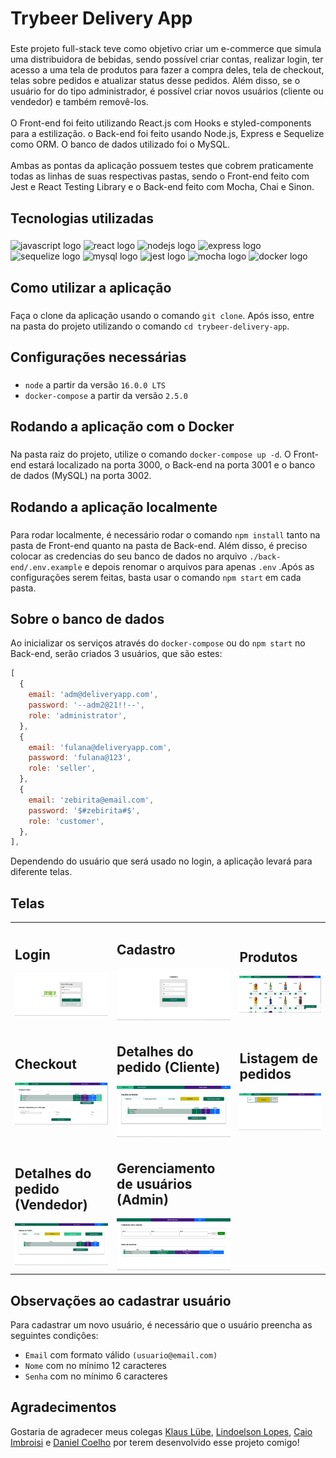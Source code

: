<h1 align="left">Trybeer Delivery App</h1>

###

<p align="left">Este projeto full-stack teve como objetivo criar um e-commerce que simula uma distribuidora de bebidas, sendo possível criar contas, realizar login, ter acesso a uma tela de produtos para fazer a compra deles, tela de checkout, telas sobre pedidos e atualizar status desse pedidos. Além disso, se o usuário for do tipo administrador, é possível criar novos usuários (cliente ou vendedor) e também removê-los.<br><br>O Front-end foi feito utilizando React.js com Hooks e styled-components para a estilização. o Back-end foi feito usando Node.js, Express e Sequelize como ORM. O banco de dados utilizado foi o MySQL.<br><br>Ambas as pontas da aplicação possuem testes que cobrem praticamente todas as linhas de suas respectivas pastas, sendo o Front-end feito com Jest e React Testing Library e o Back-end feito com Mocha, Chai e Sinon.</p>

###

<h2 align="left">Tecnologias utilizadas</h2>

###

<div align="left">
  <img src="https://cdn.jsdelivr.net/gh/devicons/devicon/icons/javascript/javascript-original.svg" height="50" width="62" alt="javascript logo"  />
  <img src="https://cdn.jsdelivr.net/gh/devicons/devicon/icons/react/react-original.svg" height="50" width="62" alt="react logo"  />
  <img src="https://cdn.jsdelivr.net/gh/devicons/devicon/icons/nodejs/nodejs-original.svg" height="50" width="62" alt="nodejs logo"  />
  <img src="https://cdn.jsdelivr.net/gh/devicons/devicon/icons/express/express-original.svg" height="50" width="62" alt="express logo"  />
  <img src="https://cdn.jsdelivr.net/gh/devicons/devicon/icons/sequelize/sequelize-original.svg" height="50" width="62" alt="sequelize logo"  />
  <img src="https://cdn.jsdelivr.net/gh/devicons/devicon/icons/mysql/mysql-original.svg" height="50" width="62" alt="mysql logo"  />
  <img src="https://cdn.jsdelivr.net/gh/devicons/devicon/icons/jest/jest-plain.svg" height="50" width="62" alt="jest logo"  />
  <img src="https://cdn.jsdelivr.net/gh/devicons/devicon/icons/mocha/mocha-plain.svg" height="50" width="62" alt="mocha logo"  />
  <img src="https://cdn.jsdelivr.net/gh/devicons/devicon/icons/docker/docker-original-wordmark.svg" height="50" width="62" alt="docker logo"  />
</div>

###

<h2 align="left">Como utilizar a aplicação</h2>

###

Faça o clone da aplicação usando o comando `git clone`. Após isso, entre na pasta do projeto utilizando o comando `cd trybeer-delivery-app`.

###

<h2 align="left">Configurações necessárias</h2>

###

- `node` a partir da versão `16.0.0 LTS`
- `docker-compose` a partir da versão `2.5.0`

###

<h2 align="left">Rodando a aplicação com o Docker</h2>

###

Na pasta raiz do projeto, utilize o comando `docker-compose up -d`. O Front-end estará localizado na porta 3000, o Back-end na porta 3001 e o banco de dados (MySQL) na porta 3002.

###

<h2 align="left">Rodando a aplicação localmente</h2>

###

Para rodar localmente, é necessário rodar o comando `npm install` tanto na pasta de Front-end quanto na pasta de Back-end. Além disso, é preciso colocar as credencias do seu banco de dados no arquivo `./back-end/.env.example` e depois renomar o arquivos para apenas `.env` .Após as configurações serem feitas, basta usar o comando `npm start` em cada pasta.

###

<h2 align="left">Sobre o banco de dados</h2>

Ao inicializar os serviços através do `docker-compose` ou do `npm start` no Back-end, serão criados 3 usuários, que são estes:

```JavaScript
[
  {
    email: 'adm@deliveryapp.com',
    password: '--adm2@21!!--',
    role: 'administrator',
  },
  {
    email: 'fulana@deliveryapp.com',
    password: 'fulana@123',
    role: 'seller',
  },
  {
    email: 'zebirita@email.com',
    password: '$#zebirita#$',
    role: 'customer',
  },
],
```

Dependendo do usuário que será usado no login, a aplicação levará para diferente telas.

###

<h2 align="left">Telas</h2>

<table>
  <tr>
    <td width="300px">
      <h2>Login</h2>
      <img src="./images/login.png" alt="login-preview" />
    </td>
    <td width="300px">
      <h2>Cadastro</h2>
      <img src="./images/register.png" alt="register-preview" />
    </td>
    <td width="300px">
      <h2>Produtos</h2>
      <img src="./images/products.png" alt="products-preview" />
    </td>
  </tr>
  <tr>
    <td  width="300px">
      <h2>Checkout</h2>
      <img src="./images/checkout.png" alt="checkout-preview" />
    </td>
    <td width="300px">
      <h2>Detalhes do pedido (Cliente)</h2>
      <img src="./images/order-details.png" alt="order-details-preview" />
    </td>
    <td width="300px">
      <h2>Listagem de pedidos</h2>
      <img src="./images/orders.png" alt="orders-preview" />
    </td>
  </tr>
  <tr>
    <td width="300px">
      <h2>Detalhes do pedido (Vendedor)</h2>
      <img src="./images/seller-order-details.png" alt="seller-order-details-preview" />
    </td>
    <td width="300px">
      <h2>Gerenciamento de usuários (Admin)</h2>
      <img src="./images/admin.png" alt="admin-preview" />
    </td>
  </tr>
</table>

###

<h2 align="left">Observações ao cadastrar usuário</h2>

Para cadastrar um novo usuário, é necessário que o usuário preencha as seguintes condições:

- `Email` com formato válido ```(usuario@email.com)```
- `Nome` com no mínimo 12 caracteres
- `Senha` com no mínimo 6 caracteres

<h2 align="left">Agradecimentos</h2>

Gostaria de agradecer meus colegas [Klaus Lübe](https://www.linkedin.com/in/klauslube/), [ Lindoelson Lopes](https://www.linkedin.com/in/joselindoelsonlopes/), [Caio Imbroisi](https://www.linkedin.com/in/caio-imbroisi/) e [Daniel Coelho](https://www.linkedin.com/in/daniel-alves-coelho/) por terem desenvolvido esse projeto comigo!
